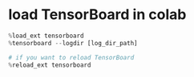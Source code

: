# load TensorBoard in colab
```python
%load_ext tensorboard
%tensorboard --logdir [log_dir_path]

# if you want to reload TensorBoard
%reload_ext tensorboard
```
